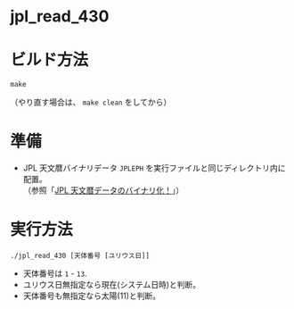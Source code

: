 # jpl_read_430

ビルド方法
==========

`make`

（やり直す場合は、 `make clean` をしてから）

準備
====

* JPL 天文暦バイナリデータ `JPLEPH` を実行ファイルと同じディレクトリ内に配置。  
  （参照「[JPL 天文暦データのバイナリ化！](https://www.mk-mode.com/blog/2016/04/18/merging-jpl-data/ "JPL 天文暦データのバイナリ化！")」）

実行方法
========

`./jpl_read_430 [天体番号 [ユリウス日]] `

* 天体番号は `1` - `13`.
* ユリウス日無指定なら現在(システム日時)と判断。
* 天体番号も無指定なら太陽(11)と判断。

